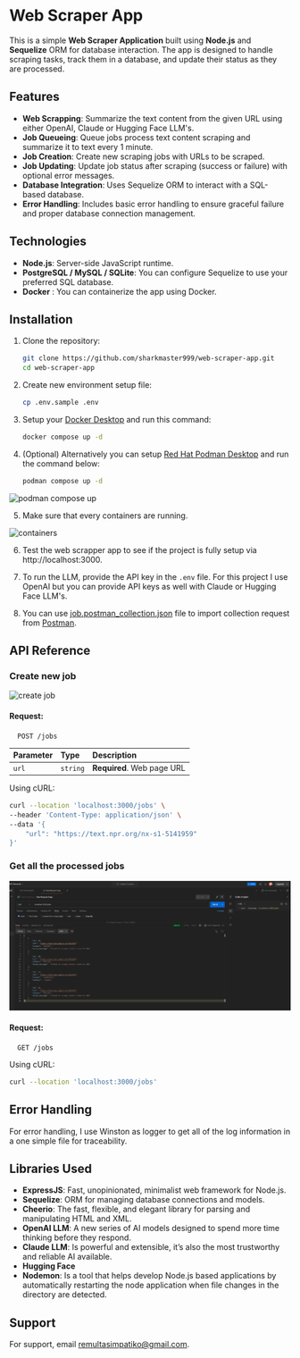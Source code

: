 # Web Scraper App

This is a simple **Web Scraper Application** built using **Node.js** and **Sequelize** ORM for database interaction. The app is designed to handle scraping tasks, track them in a database, and update their status as they are processed.

## Features

- **Web Scrapping**: Summarize the text content from the given URL using either OpenAI, Claude or Hugging Face LLM's.
- **Job Queueing**: Queue jobs process text content scraping and summarize it to text every 1 minute.
- **Job Creation**: Create new scraping jobs with URLs to be scraped.
- **Job Updating**: Update job status after scraping (success or failure) with optional error messages.
- **Database Integration**: Uses Sequelize ORM to interact with a SQL-based database.
- **Error Handling**: Includes basic error handling to ensure graceful failure and proper database connection management.

## Technologies

- **Node.js**: Server-side JavaScript runtime.
- **PostgreSQL / MySQL / SQLite**: You can configure Sequelize to use your preferred SQL database.
- **Docker** : You can containerize the app using Docker.

## Installation

1. Clone the repository:
   ```bash
   git clone https://github.com/sharkmaster999/web-scraper-app.git
   cd web-scraper-app

2. Create new environment setup file:
   ```bash
   cp .env.sample .env

3. Setup your [Docker Desktop](https://www.docker.com/products/docker-desktop/) and run this command:
   ```bash
   docker compose up -d

4. (Optional) Alternatively you can setup [Red Hat Podman Desktop](https://developers.redhat.com/products/podman-desktop/overview) and run the command below:
   ```bash
   podman compose up -d

![podman compose up](https://github.com/sharkmaster999/web-scrapper-app/blob/master/images/podman-compose-up.png?raw=true)


5. Make sure that every containers are running.

![containers](https://github.com/sharkmaster999/web-scrapper-app/blob/master/images/containers.png?raw=true)


6. Test the web scrapper app to see if the project is fully setup via http://localhost:3000.

7. To run the LLM, provide the API key in the `.env` file. For this project I use OpenAI but you can provide API keys as well with Claude or Hugging Face LLM's.

8. You can use [job.postman_collection.json](https://github.com/sharkmaster999/web-scrapper-app/blob/master/job.postman_collection.json) file to import collection request from [Postman](https://www.postman.com/downloads/).

## API Reference

### Create new job

![create job](https://github.com/sharkmaster999/web-scrapper-app/blob/master/images/create-job.png?raw=true)

#### Request:

```http
  POST /jobs
```

| Parameter | Type     | Description                |
| :-------- | :------- | :------------------------- |
| `url`     | `string` | **Required**. Web page URL |

Using cURL:
```bash
curl --location 'localhost:3000/jobs' \
--header 'Content-Type: application/json' \
--data '{
    "url": "https://text.npr.org/nx-s1-5141959"
}'
```

### Get all the processed jobs

![get all job](https://github.com/sharkmaster999/web-scrapper-app/blob/master/images/get-all-jobs.png?raw=true)

#### Request:

```http
  GET /jobs
```

Using cURL:
```bash
curl --location 'localhost:3000/jobs'
```
## Error Handling

For error handling, I use Winston as logger to get all of the log information in a one simple file for traceability.

## Libraries Used

- **ExpressJS**: Fast, unopinionated, minimalist web framework for Node.js.
- **Sequelize**: ORM for managing database connections and models.
- **Cheerio**: The fast, flexible, and elegant library for parsing and manipulating HTML and XML.
- **OpenAI LLM**: A new series of AI models designed to spend more time thinking before they respond.
- **Claude LLM**: Is powerful and extensible, it’s also the most trustworthy and reliable AI available.
- **Hugging Face**
- **Nodemon**: Is a tool that helps develop Node.js based applications by automatically restarting the node application when file changes in the directory are detected.

## Support

For support, email remultasimpatiko@gmail.com.

